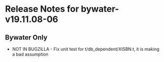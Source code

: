
# Release Notes for bywater-v19.11.08-06

## Bywater Only

- NOT IN BUGZILLA - Fix unit test for t/db_dependent/XISBN.t, it is making a bad assumption


